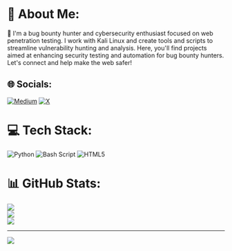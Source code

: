 # 💫 About Me:
👋 I'm a bug bounty hunter and cybersecurity enthusiast focused on web penetration testing. I work with Kali Linux and create tools and scripts to streamline vulnerability hunting and analysis. Here, you'll find projects aimed at enhancing security testing and automation for bug bounty hunters. Let's connect and help make the web safer!<br>


## 🌐 Socials:
[![Medium](https://img.shields.io/badge/Medium-12100E?logo=medium&logoColor=white)](https://medium.com/@dineshpathro9) [![X](https://img.shields.io/badge/X-black.svg?logo=X&logoColor=white)](https://x.com/DineshPathro) 

# 💻 Tech Stack:
![Python](https://img.shields.io/badge/python-3670A0?style=for-the-badge&logo=python&logoColor=ffdd54) ![Bash Script](https://img.shields.io/badge/bash_script-%23121011.svg?style=for-the-badge&logo=gnu-bash&logoColor=white) ![HTML5](https://img.shields.io/badge/html5-%23E34F26.svg?style=for-the-badge&logo=html5&logoColor=white)
# 📊 GitHub Stats:
![](https://github-readme-stats.vercel.app/api?username=dineshpathro90&theme=radical&hide_border=true&include_all_commits=false&count_private=false)<br/>
![](https://github-readme-streak-stats.herokuapp.com/?user=dineshpathro90&theme=radical&hide_border=true)<br/>
![](https://github-readme-stats.vercel.app/api/top-langs/?username=dineshpathro90&theme=radical&hide_border=true&include_all_commits=false&count_private=false&layout=compact)

---
[![](https://visitcount.itsvg.in/api?id=dineshpathro90&icon=2&color=0)](https://visitcount.itsvg.in)

<!-- Proudly created with GPRM ( https://gprm.itsvg.in ) -->
